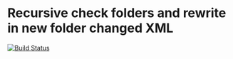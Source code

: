# Recursive check folders and rewrite in new folder changed XML

[![Build Status](/badge.svg?branch=master)]()